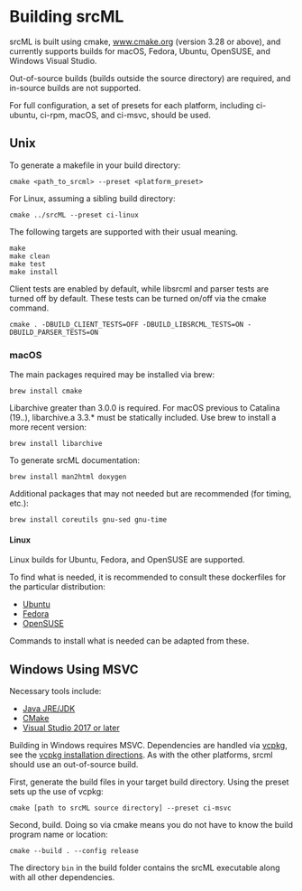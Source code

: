 # Building srcML

srcML is built using cmake, www.cmake.org (version 3.28 or above), and currently supports builds for
macOS, Fedora, Ubuntu, OpenSUSE, and Windows Visual Studio.

Out-of-source builds (builds outside the source directory) are required, and in-source builds are not supported.

For full configuration, a set of presets for each platform, including ci-ubuntu, ci-rpm, macOS, and ci-msvc, should be used.

## Unix

To generate a makefile in your build directory:

```console
cmake <path_to_srcml> --preset <platform_preset>
```

For Linux, assuming a sibling build directory:

```console
cmake ../srcML --preset ci-linux
```

The following targets are supported with their usual meaning.

```console
make
make clean
make test
make install
```

Client tests are enabled by default, while libsrcml and parser tests are turned off by default. These tests can be turned on/off via the cmake command.

```console
cmake . -DBUILD_CLIENT_TESTS=OFF -DBUILD_LIBSRCML_TESTS=ON -DBUILD_PARSER_TESTS=ON
```

### macOS

The main packages required may be installed via brew:

```console
brew install cmake
```

Libarchive greater than 3.0.0 is required. For macOS previous to Catalina (19.*.*), libarchive.a 3.3.* must be statically included. Use brew to install a more recent version:

```console
brew install libarchive
```

To generate srcML documentation:

```console
brew install man2html doxygen
```

Additional packages that may not needed but are recommended (for timing, etc.):

```
brew install coreutils gnu-sed gnu-time
```

#### Linux

Linux builds for Ubuntu, Fedora, and OpenSUSE are supported.

To find what is needed, it is recommended to consult these dockerfiles for the particular distribution:

* [Ubuntu](./docker/ubuntu/Dockerfile)
* [Fedora](./docker/fedora/Dockerfile)
* [OpenSUSE](./docker/opensuse/Dockerfile)

Commands to install what is needed can be adapted from these.

## Windows Using MSVC

Necessary tools include:

* [Java JRE/JDK](http://www.oracle.com/technetwork/java/javase/downloads/index.html)
* [CMake](http://www.cmake.org)
* [Visual Studio 2017 or later](https://www.visualstudio.com/downloads/)

Building in Windows requires MSVC. Dependencies are handled via [vcpkg](vcpkg.io), see the [vcpkg installation directions](https://learn.microsoft.com/en-us/vcpkg/get_started/get-started?pivots=shell-cmd). As with the other platforms, srcml should use an out-of-source build.

First, generate the build files in your target build directory. Using the preset sets up the use of vcpkg:

```console
cmake [path to srcML source directory] --preset ci-msvc
```

Second, build. Doing so via cmake means you do not have to know the build program name or location:

```console
cmake --build . --config release
```

The directory `bin` in the build folder contains the srcML executable along with all other dependencies.

